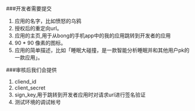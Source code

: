 ###开发者需要提交
1. 应用的名字，比如愤怒的乌鸦
2. 授权后的重定向url。
3. 应用的主页,用于从bong的手机app中的我的应用跳转到开发者的应用
4. 90 * 90 像素的图标。
5. 应用的简单描述，比如「睡眠大碰撞，是一款智能分析睡眠并和其他用户pk的一款应用」。

###审核后我们会提供
1. cliend_id
2. client_secret
3. sign_key,用于跳转到开发者应用时对请求url进行签名验证
4. 测试环境的调试帐号
